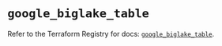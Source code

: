 # `google_biglake_table`

Refer to the Terraform Registry for docs: [`google_biglake_table`](https://registry.terraform.io/providers/hashicorp/google/6.11.0/docs/resources/biglake_table).
